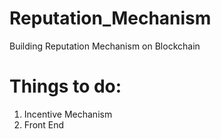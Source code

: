 # Reputation_Mechanism
Building Reputation Mechanism on Blockchain

# Things to do:
1. Incentive Mechanism 
2. Front End 